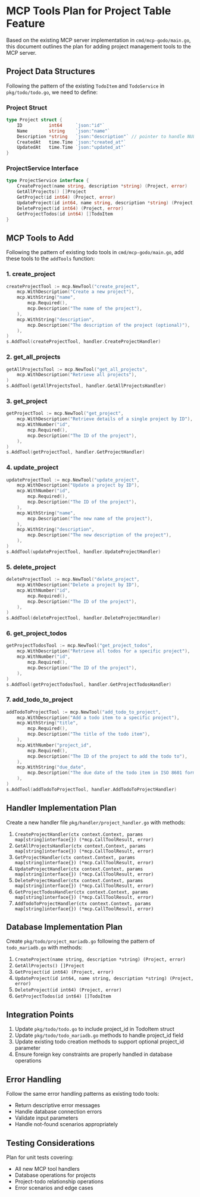 # MCP Tools Plan for Project Table Feature

Based on the existing MCP server implementation in `cmd/mcp-godo/main.go`, this document outlines the plan for adding project management tools to the MCP server.

## Project Data Structures

Following the pattern of the existing `TodoItem` and `TodoService` in `pkg/todo/todo.go`, we need to define:

### Project Struct
```go
type Project struct {
    ID          int64     `json:"id"`
    Name        string    `json:"name"`
    Description *string   `json:"description"` // pointer to handle NULL in database
    CreatedAt   time.Time `json:"created_at"`
    UpdatedAt   time.Time `json:"updated_at"`
}
```

### ProjectService Interface
```go
type ProjectService interface {
    CreateProject(name string, description *string) (Project, error)
    GetAllProjects() []Project
    GetProject(id int64) (Project, error)
    UpdateProject(id int64, name string, description *string) (Project, error)
    DeleteProject(id int64) (Project, error)
    GetProjectTodos(id int64) []TodoItem
}
```

## MCP Tools to Add

Following the pattern of existing todo tools in `cmd/mcp-godo/main.go`, add these tools to the `addTools` function:

### 1. create_project
```go
createProjectTool := mcp.NewTool("create_project",
    mcp.WithDescription("Create a new project"),
    mcp.WithString("name",
        mcp.Required(),
        mcp.Description("The name of the project"),
    ),
    mcp.WithString("description",
        mcp.Description("The description of the project (optional)"),
    ),
)
s.AddTool(createProjectTool, handler.CreateProjectHandler)
```

### 2. get_all_projects
```go
getAllProjectsTool := mcp.NewTool("get_all_projects",
    mcp.WithDescription("Retrieve all projects"),
)
s.AddTool(getAllProjectsTool, handler.GetAllProjectsHandler)
```

### 3. get_project
```go
getProjectTool := mcp.NewTool("get_project",
    mcp.WithDescription("Retrieve details of a single project by ID"),
    mcp.WithNumber("id",
        mcp.Required(),
        mcp.Description("The ID of the project"),
    ),
)
s.AddTool(getProjectTool, handler.GetProjectHandler)
```

### 4. update_project
```go
updateProjectTool := mcp.NewTool("update_project",
    mcp.WithDescription("Update a project by ID"),
    mcp.WithNumber("id",
        mcp.Required(),
        mcp.Description("The ID of the project"),
    ),
    mcp.WithString("name",
        mcp.Description("The new name of the project"),
    ),
    mcp.WithString("description",
        mcp.Description("The new description of the project"),
    ),
)
s.AddTool(updateProjectTool, handler.UpdateProjectHandler)
```

### 5. delete_project
```go
deleteProjectTool := mcp.NewTool("delete_project",
    mcp.WithDescription("Delete a project by ID"),
    mcp.WithNumber("id",
        mcp.Required(),
        mcp.Description("The ID of the project"),
    ),
)
s.AddTool(deleteProjectTool, handler.DeleteProjectHandler)
```

### 6. get_project_todos
```go
getProjectTodosTool := mcp.NewTool("get_project_todos",
    mcp.WithDescription("Retrieve all todos for a specific project"),
    mcp.WithNumber("id",
        mcp.Required(),
        mcp.Description("The ID of the project"),
    ),
)
s.AddTool(getProjectTodosTool, handler.GetProjectTodosHandler)
```

### 7. add_todo_to_project
```go
addTodoToProjectTool := mcp.NewTool("add_todo_to_project",
    mcp.WithDescription("Add a todo item to a specific project"),
    mcp.WithString("title",
        mcp.Required(),
        mcp.Description("The title of the todo item"),
    ),
    mcp.WithNumber("project_id",
        mcp.Required(),
        mcp.Description("The ID of the project to add the todo to"),
    ),
    mcp.WithString("due_date",
        mcp.Description("The due date of the todo item in ISO 8601 format"),
    ),
)
s.AddTool(addTodoToProjectTool, handler.AddTodoToProjectHandler)
```

## Handler Implementation Plan

Create a new handler file `pkg/handler/project_handler.go` with methods:

1. `CreateProjectHandler(ctx context.Context, params map[string]interface{}) (*mcp.CallToolResult, error)`
2. `GetAllProjectsHandler(ctx context.Context, params map[string]interface{}) (*mcp.CallToolResult, error)`
3. `GetProjectHandler(ctx context.Context, params map[string]interface{}) (*mcp.CallToolResult, error)`
4. `UpdateProjectHandler(ctx context.Context, params map[string]interface{}) (*mcp.CallToolResult, error)`
5. `DeleteProjectHandler(ctx context.Context, params map[string]interface{}) (*mcp.CallToolResult, error)`
6. `GetProjectTodosHandler(ctx context.Context, params map[string]interface{}) (*mcp.CallToolResult, error)`
7. `AddTodoToProjectHandler(ctx context.Context, params map[string]interface{}) (*mcp.CallToolResult, error)`

## Database Implementation Plan

Create `pkg/todo/project_mariadb.go` following the pattern of `todo_mariadb.go` with methods:

1. `CreateProject(name string, description *string) (Project, error)`
2. `GetAllProjects() []Project`
3. `GetProject(id int64) (Project, error)`
4. `UpdateProject(id int64, name string, description *string) (Project, error)`
5. `DeleteProject(id int64) (Project, error)`
6. `GetProjectTodos(id int64) []TodoItem`

## Integration Points

1. Update `pkg/todo/todo.go` to include project_id in TodoItem struct
2. Update `pkg/todo/todo_mariadb.go` methods to handle project_id field
3. Update existing todo creation methods to support optional project_id parameter
4. Ensure foreign key constraints are properly handled in database operations

## Error Handling

Follow the same error handling patterns as existing todo tools:
- Return descriptive error messages
- Handle database connection errors
- Validate input parameters
- Handle not-found scenarios appropriately

## Testing Considerations

Plan for unit tests covering:
- All new MCP tool handlers
- Database operations for projects
- Project-todo relationship operations
- Error scenarios and edge cases